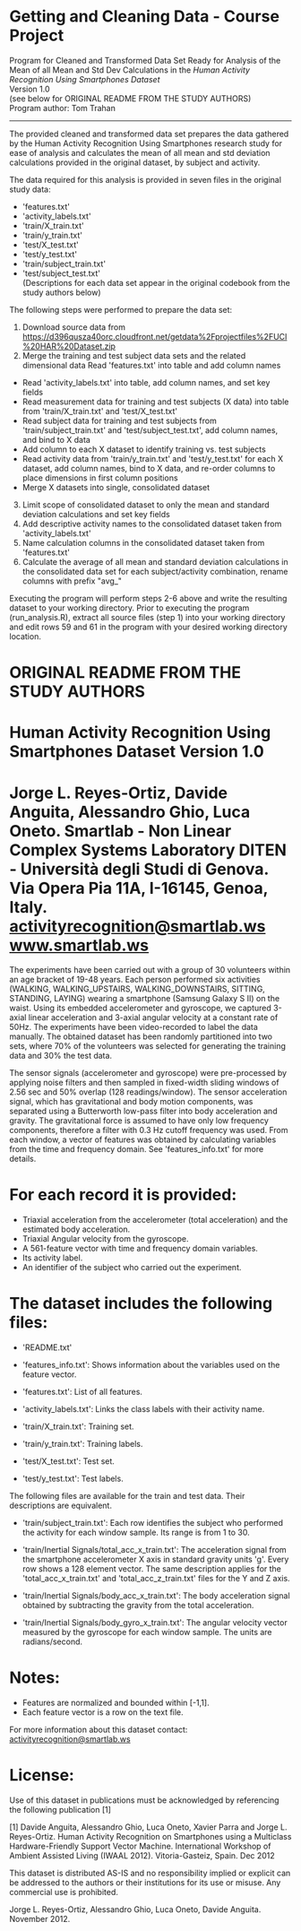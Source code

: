 Getting and Cleaning Data - Course Project
==================================================================
Program for Cleaned and Transformed Data Set Ready for Analysis
of the Mean of all Mean and Std Dev Calculations in the *Human Activity Recognition Using Smartphones Dataset*  
Version 1.0  
(see below for ORIGINAL README FROM THE STUDY AUTHORS)  
Program author: Tom Trahan

----------

The provided cleaned and transformed data set prepares the data gathered by the Human Activity Recognition Using Smartphones research study for ease of analysis and calculates the mean of all mean and std deviation calculations provided in the original dataset, by subject and activity.

The data required for this analysis is provided in seven files in the original study data:

   * 'features.txt'  
   * 'activity_labels.txt'  
   * 'train/X_train.txt'  
   * 'train/y_train.txt'  
   * 'test/X_test.txt'  
   * 'test/y_test.txt'  
   * 'train/subject_train.txt'  
   * 'test/subject_test.txt'   
(Descriptions for each data set appear in the original codebook from the study authors below)

The following steps were performed to prepare the data set:

1.  Download source data from https://d396qusza40orc.cloudfront.net/getdata%2Fprojectfiles%2FUCI%20HAR%20Dataset.zip  
2.  Merge the training and test subject data sets and the related dimensional data 
    Read 'features.txt' into table and add column names  
- Read 'activity_labels.txt' into table, add column names, and set key fields  
- Read measurement data for training and test subjects (X data) into table from 'train/X_train.txt' and 'test/X_test.txt'  
- Read subject data for training and test subjects from 'train/subject_train.txt' and 'test/subject_test.txt', add column names, and bind to X data  
- Add column to each X dataset to identify training vs. test subjects  
- Read activity data from 'train/y_train.txt' and 'test/y_test.txt' for each X dataset, add column names, bind to X data, and re-order columns to place dimensions in first column positions  
- Merge X datasets into single, consolidated dataset  
3.  Limit scope of consolidated dataset to only the mean and standard deviation calculations and set key fields
4.  Add descriptive activity names to the consolidated dataset taken from 'activity_labels.txt'
5.  Name calculation columns in the consolidated dataset taken from 'features.txt'
6.  Calculate the average of all mean and standard deviation calculations in the consolidated data set for each subject/activity combination, rename columns with prefix "avg_"

Executing the program will perform steps 2-6 above and write the resulting dataset to your working directory.  Prior to executing the program (run_analysis.R), extract all source files (step 1) into your working directory and edit rows 59 and 61 in the program with your desired working directory location.


ORIGINAL README FROM THE STUDY AUTHORS
==================================================================
Human Activity Recognition Using Smartphones Dataset
Version 1.0
==================================================================
Jorge L. Reyes-Ortiz, Davide Anguita, Alessandro Ghio, Luca Oneto.
Smartlab - Non Linear Complex Systems Laboratory
DITEN - Università degli Studi di Genova.
Via Opera Pia 11A, I-16145, Genoa, Italy.
activityrecognition@smartlab.ws
www.smartlab.ws
==================================================================

The experiments have been carried out with a group of 30 volunteers within an age bracket of 19-48 years. Each person performed six activities (WALKING, WALKING_UPSTAIRS, WALKING_DOWNSTAIRS, SITTING, STANDING, LAYING) wearing a smartphone (Samsung Galaxy S II) on the waist. Using its embedded accelerometer and gyroscope, we captured 3-axial linear acceleration and 3-axial angular velocity at a constant rate of 50Hz. The experiments have been video-recorded to label the data manually. The obtained dataset has been randomly partitioned into two sets, where 70% of the volunteers was selected for generating the training data and 30% the test data. 

The sensor signals (accelerometer and gyroscope) were pre-processed by applying noise filters and then sampled in fixed-width sliding windows of 2.56 sec and 50% overlap (128 readings/window). The sensor acceleration signal, which has gravitational and body motion components, was separated using a Butterworth low-pass filter into body acceleration and gravity. The gravitational force is assumed to have only low frequency components, therefore a filter with 0.3 Hz cutoff frequency was used. From each window, a vector of features was obtained by calculating variables from the time and frequency domain. See 'features_info.txt' for more details. 

For each record it is provided:
======================================

- Triaxial acceleration from the accelerometer (total acceleration) and the estimated body acceleration.
- Triaxial Angular velocity from the gyroscope. 
- A 561-feature vector with time and frequency domain variables. 
- Its activity label. 
- An identifier of the subject who carried out the experiment.

The dataset includes the following files:
=========================================

- 'README.txt'

- 'features_info.txt': Shows information about the variables used on the feature vector.

- 'features.txt': List of all features.

- 'activity_labels.txt': Links the class labels with their activity name.

- 'train/X_train.txt': Training set.

- 'train/y_train.txt': Training labels.

- 'test/X_test.txt': Test set.

- 'test/y_test.txt': Test labels.

The following files are available for the train and test data. Their descriptions are equivalent. 

- 'train/subject_train.txt': Each row identifies the subject who performed the activity for each window sample. Its range is from 1 to 30. 

- 'train/Inertial Signals/total_acc_x_train.txt': The acceleration signal from the smartphone accelerometer X axis in standard gravity units 'g'. Every row shows a 128 element vector. The same description applies for the 'total_acc_x_train.txt' and 'total_acc_z_train.txt' files for the Y and Z axis. 

- 'train/Inertial Signals/body_acc_x_train.txt': The body acceleration signal obtained by subtracting the gravity from the total acceleration. 

- 'train/Inertial Signals/body_gyro_x_train.txt': The angular velocity vector measured by the gyroscope for each window sample. The units are radians/second. 

Notes: 
======
- Features are normalized and bounded within [-1,1].
- Each feature vector is a row on the text file.

For more information about this dataset contact: activityrecognition@smartlab.ws

License:
========
Use of this dataset in publications must be acknowledged by referencing the following publication [1] 

[1] Davide Anguita, Alessandro Ghio, Luca Oneto, Xavier Parra and Jorge L. Reyes-Ortiz. Human Activity Recognition on Smartphones using a Multiclass Hardware-Friendly Support Vector Machine. International Workshop of Ambient Assisted Living (IWAAL 2012). Vitoria-Gasteiz, Spain. Dec 2012

This dataset is distributed AS-IS and no responsibility implied or explicit can be addressed to the authors or their institutions for its use or misuse. Any commercial use is prohibited.

Jorge L. Reyes-Ortiz, Alessandro Ghio, Luca Oneto, Davide Anguita. November 2012.

